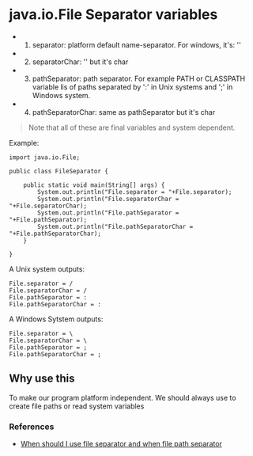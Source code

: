 # java.io.File Separator variables

- 1. separator: platform default name-separator. For windows, it's: '\'
- 2. separatorChar: '\' but it's char
- 3. pathSeparator: path separator. For example PATH or CLASSPATH variable lis of paths separated by ':' in Unix systems and ';' in Windows system.
- 4. pathSeparatorChar: same as pathSeparator but it's char

> Note that all of these are final variables and system dependent.

Example:
```
import java.io.File;

public class FileSeparator {

    public static void main(String[] args) {
        System.out.println("File.separator = "+File.separator);
        System.out.println("File.separatorChar = "+File.separatorChar);
        System.out.println("File.pathSeparator = "+File.pathSeparator);
        System.out.println("File.pathSeparatorChar = "+File.pathSeparatorChar);
    }

}
```
A Unix system outputs:
```
File.separator = /
File.separatorChar = /
File.pathSeparator = :
File.pathSeparatorChar = :
```

A Windows Sytstem outputs:
```
File.separator = \
File.separatorChar = \
File.pathSeparator = ;
File.pathSeparatorChar = ;
```

## Why use this

To make our program platform independent. We should always use to create file paths or read system variables

### References
- [When should I use file separator and when file path separator](https://stackoverflow.com/questions/5971964/when-should-i-use-file-separator-and-when-file-pathseparator)
